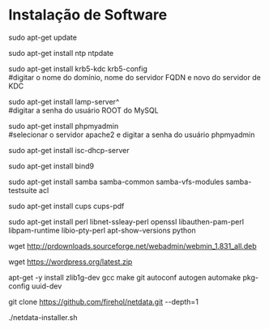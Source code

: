 <h1>Instalação de Software</h1>

sudo apt-get update

sudo apt-get install ntp ntpdate

sudo apt-get install krb5-kdc krb5-config<br>
#digitar o nome do domínio, nome do servidor FQDN e novo do servidor de KDC<br>

sudo apt-get install lamp-server^<br>
#digitar a senha do usuário ROOT do MySQL<br>

sudo apt-get install phpmyadmin<br>
#selecionar o servidor apache2 e digitar a senha do usuário phpmyadmin<br>
<?php phpinfo(); ?>

sudo apt-get install isc-dhcp-server

sudo apt-get install bind9

sudo apt-get install samba samba-common samba-vfs-modules samba-testsuite acl

sudo apt-get install cups cups-pdf

sudo apt-get install perl libnet-ssleay-perl openssl libauthen-pam-perl libpam-runtime libio-pty-perl apt-show-versions python

wget http://prdownloads.sourceforge.net/webadmin/webmin_1.831_all.deb

wget https://wordpress.org/latest.zip

apt-get -y install zlib1g-dev gcc make git autoconf autogen automake pkg-config uuid-dev

git clone https://github.com/firehol/netdata.git --depth=1

./netdata-installer.sh
